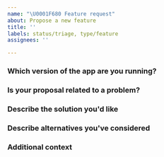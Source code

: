 ```yaml
---
name: "\U0001F680 Feature request"
about: Propose a new feature
title: ''
labels: status/triage, type/feature
assignees: ''

---
```


<!--

Don't forget to check for existing issues/discussions regarding your proposal. We might already have it.
https://github.com/provectus/kafka-ui/issues
https://github.com/provectus/kafka-ui/discussions

-->

### Which version of the app are you running?
<!-- Please provide docker image version or check commit hash in the top left corner in UI) -->

### Is your proposal related to a problem?

<!--
  Provide a clear and concise description of what the problem is.
  For example, "I'm always frustrated when..."
-->

### Describe the solution you'd like

<!--
  Provide a clear and concise description of what you want to happen.
-->

### Describe alternatives you've considered

<!--
  Let us know about other solutions you've tried or researched.
-->

### Additional context

<!--
  Is there anything else you can add about the proposal?
  You might want to link to related issues here, if you haven't already.
-->

